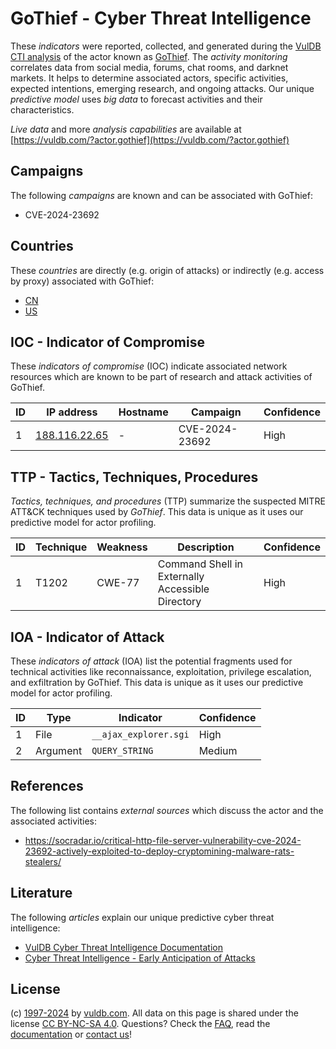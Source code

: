 # GoThief - Cyber Threat Intelligence

These _indicators_ were reported, collected, and generated during the [VulDB CTI analysis](https://vuldb.com/?kb.cti) of the actor known as [GoThief](https://vuldb.com/?actor.gothief). The _activity monitoring_ correlates data from social media, forums, chat rooms, and darknet markets. It helps to determine associated actors, specific activities, expected intentions, emerging research, and ongoing attacks. Our unique _predictive model_ uses _big data_ to forecast activities and their characteristics.

_Live data_ and more _analysis capabilities_ are available at [https://vuldb.com/?actor.gothief](https://vuldb.com/?actor.gothief)

## Campaigns

The following _campaigns_ are known and can be associated with GoThief:

* CVE-2024-23692

## Countries

These _countries_ are directly (e.g. origin of attacks) or indirectly (e.g. access by proxy) associated with GoThief:

* [CN](https://vuldb.com/?country.cn)
* [US](https://vuldb.com/?country.us)

## IOC - Indicator of Compromise

These _indicators of compromise_ (IOC) indicate associated network resources which are known to be part of research and attack activities of GoThief.

ID | IP address | Hostname | Campaign | Confidence
-- | ---------- | -------- | -------- | ----------
1 | [188.116.22.65](https://vuldb.com/?ip.188.116.22.65) | - | CVE-2024-23692 | High

## TTP - Tactics, Techniques, Procedures

_Tactics, techniques, and procedures_ (TTP) summarize the suspected MITRE ATT&CK techniques used by _GoThief_. This data is unique as it uses our predictive model for actor profiling.

ID | Technique | Weakness | Description | Confidence
-- | --------- | -------- | ----------- | ----------
1 | T1202 | CWE-77 | Command Shell in Externally Accessible Directory | High

## IOA - Indicator of Attack

These _indicators of attack_ (IOA) list the potential fragments used for technical activities like reconnaissance, exploitation, privilege escalation, and exfiltration by GoThief. This data is unique as it uses our predictive model for actor profiling.

ID | Type | Indicator | Confidence
-- | ---- | --------- | ----------
1 | File | `__ajax_explorer.sgi` | High
2 | Argument | `QUERY_STRING` | Medium

## References

The following list contains _external sources_ which discuss the actor and the associated activities:

* https://socradar.io/critical-http-file-server-vulnerability-cve-2024-23692-actively-exploited-to-deploy-cryptomining-malware-rats-stealers/

## Literature

The following _articles_ explain our unique predictive cyber threat intelligence:

* [VulDB Cyber Threat Intelligence Documentation](https://vuldb.com/?kb.cti)
* [Cyber Threat Intelligence - Early Anticipation of Attacks](https://www.scip.ch/en/?labs.20201022)

## License

(c) [1997-2024](https://vuldb.com/?kb.changelog) by [vuldb.com](https://vuldb.com/?kb.about). All data on this page is shared under the license [CC BY-NC-SA 4.0](https://creativecommons.org/licenses/by-nc-sa/4.0/). Questions? Check the [FAQ](https://vuldb.com/?kb.faq), read the [documentation](https://vuldb.com/?kb) or [contact us](https://vuldb.com/?contact)!
